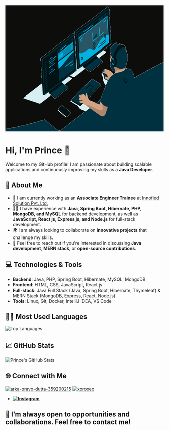 
<img src="https://github.com/kumarprince06/kumarprince06/raw/main/200w.gif" width="1200" height="400">

# Hi, I'm Prince 👋

Welcome to my GitHub profile! I am passionate about building scalable applications and continuously improving my skills as a **Java Developer**.

## 🌱 About Me
- 🚀 I am currently working as an **Associate Engineer Trainee** at [Innofied Solution Pvt. Ltd.](https://www.innofied.com)
- 👨‍💻 I have experience with **Java, Spring Boot, Hibernate, PHP, MongoDB, and MySQL** for backend development, as well as **JavaScript, React js, Express js, and Node.js** for full-stack development.
- 🌍 I am always looking to collaborate on **innovative projects** that challenge my skills.
- 🤝 Feel free to reach out if you're interested in discussing **Java development**, **MERN stack**, or **open-source contributions**.

## 💻 Technologies & Tools
- **Backend**: Java, PHP, Spring Boot, Hibernate, MySQL, MongoDB
- **Frontend**: HTML, CSS, JavaScript, React.js
- **Full-stack**: Java Full Stack (Java, Spring Boot, Hibernate, Thymeleaf) & MERN Stack (MongoDB, Express, React, Node.js)
- **Tools**: Linux, Git, Docker, IntelliJ IDEA, VS Code

## 🧑‍💻 Most Used Languages
![Top Languages](https://github-readme-stats.vercel.app/api/top-langs/?username=kumarprince06&layout=compact&langs_count=6)

## 📈 GitHub Stats
![Prince's GitHub Stats](https://github-readme-stats.vercel.app/api?username=kumarprince06&show_icons=true&count_private=true&hide_title=true)

## 🌐 Connect with Me
<a href="https://linkedin.com/in/kumarprince06" target="blank"><img align="center" src="https://raw.githubusercontent.com/rahuldkjain/github-profile-readme-generator/master/src/images/icons/Social/linked-in-alt.svg" alt="arka-pravo-dutta-359200215" height="30" width="40" /></a>
<a href="https://fb.com/kumar.prince.06/" target="blank"><img align="center" src="https://raw.githubusercontent.com/rahuldkjain/github-profile-readme-generator/master/src/images/icons/Social/facebook.svg" alt="xoroxeo" height="30" width="40" /></a>


- **[![Instagram](https://upload.wikimedia.org/wikipedia/commons/9/95/Instagram_logo_2022.svg)](https://www.instagram.com/kumar_prince06/)**




## 🎯 I’m always open to opportunities and collaborations. Feel free to contact me!

